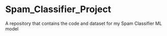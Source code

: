 # Spam_Classifier_Project
A repository that contains the code and dataset for my Spam Classifier ML model
